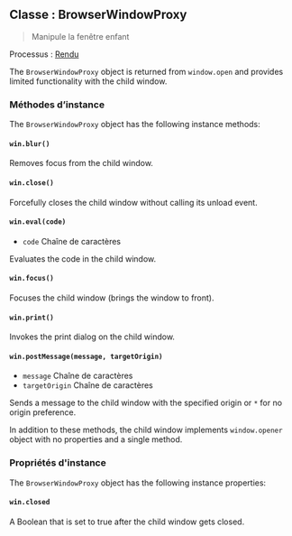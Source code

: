 ## Classe : BrowserWindowProxy

> Manipule la fenêtre enfant

Processus : [Rendu](../glossary.md#renderer-process)

The `BrowserWindowProxy` object is returned from `window.open` and provides limited functionality with the child window.

### Méthodes d’instance

The `BrowserWindowProxy` object has the following instance methods:

#### `win.blur()`

Removes focus from the child window.

#### `win.close()`

Forcefully closes the child window without calling its unload event.

#### `win.eval(code)`

* `code` Chaîne de caractères

Evaluates the code in the child window.

#### `win.focus()`

Focuses the child window (brings the window to front).

#### `win.print()`

Invokes the print dialog on the child window.

#### `win.postMessage(message, targetOrigin)`

* `message` Chaîne de caractères
* `targetOrigin` Chaîne de caractères

Sends a message to the child window with the specified origin or `*` for no origin preference.

In addition to these methods, the child window implements `window.opener` object with no properties and a single method.

### Propriétés d'instance

The `BrowserWindowProxy` object has the following instance properties:

#### `win.closed`

A Boolean that is set to true after the child window gets closed.
